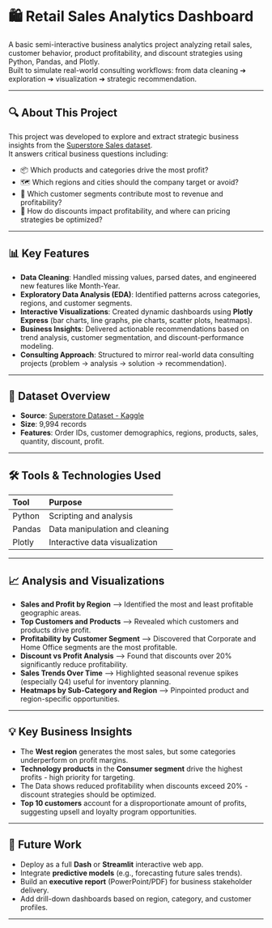 # 🛍️ Retail Sales Analytics Dashboard

A basic semi-interactive business analytics project analyzing retail sales, customer behavior, product profitability, and discount strategies using Python, Pandas, and Plotly.  
Built to simulate real-world consulting workflows: from data cleaning ➔ exploration ➔ visualization ➔ strategic recommendation.

---

## 🔍 About This Project

This project was developed to explore and extract strategic business insights from the [Superstore Sales dataset](https://www.kaggle.com/datasets/vivek468/superstore-dataset-final).  
It answers critical business questions including:

- 📦 Which products and categories drive the most profit?
- 🗺️ Which regions and cities should the company target or avoid?
- 👥 Which customer segments contribute most to revenue and profitability?
- 💸 How do discounts impact profitability, and where can pricing strategies be optimized?

---

## 📊 Key Features

- **Data Cleaning**: Handled missing values, parsed dates, and engineered new features like Month-Year.
- **Exploratory Data Analysis (EDA)**: Identified patterns across categories, regions, and customer segments.
- **Interactive Visualizations**: Created dynamic dashboards using **Plotly Express** (bar charts, line graphs, pie charts, scatter plots, heatmaps).
- **Business Insights**: Delivered actionable recommendations based on trend analysis, customer segmentation, and discount-performance modeling.
- **Consulting Approach**: Structured to mirror real-world data consulting projects (problem → analysis → solution → recommendation).

---

## 📁 Dataset Overview

- **Source**: [Superstore Dataset - Kaggle](https://www.kaggle.com/datasets/vivek468/superstore-dataset-final)
- **Size**: 9,994 records
- **Features**: Order IDs, customer demographics, regions, products, sales, quantity, discount, profit.

---

## 🛠 Tools & Technologies Used

| Tool        | Purpose                         |
|:------------|:---------------------------------|
| Python      | Scripting and analysis           |
| Pandas      | Data manipulation and cleaning   |
| Plotly      | Interactive data visualization   |

---

## 📈 Analysis and Visualizations

- **Sales and Profit by Region** —> Identified the most and least profitable geographic areas.
- **Top Customers and Products** —> Revealed which customers and products drive profit.
- **Profitability by Customer Segment** —> Discovered that Corporate and Home Office segments are the most profitable.
- **Discount vs Profit Analysis** —> Found that discounts over 20% significantly reduce profitability.
- **Sales Trends Over Time** —> Highlighted seasonal revenue spikes (especially Q4) useful for inventory planning.
- **Heatmaps by Sub-Category and Region** —> Pinpointed product and region-specific opportunities.

---

## 💡 Key Business Insights

- The **West region** generates the most sales, but some categories underperform on profit margins.
- **Technology products** in the **Consumer segment** drive the highest profits - high priority for targeting.
- The Data shows reduced profitability when discounts exceed 20% - discount strategies should be optimized.
- **Top 10 customers** account for a disproportionate amount of profits, suggesting upsell and loyalty program opportunities.

---

## 🚀 Future Work

- Deploy as a full **Dash** or **Streamlit** interactive web app.
- Integrate **predictive models** (e.g., forecasting future sales trends).
- Build an **executive report** (PowerPoint/PDF) for business stakeholder delivery.
- Add drill-down dashboards based on region, category, and customer profiles.

---


